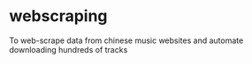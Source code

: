 # webscraping
To web-scrape data from chinese music websites and automate downloading hundreds of tracks
